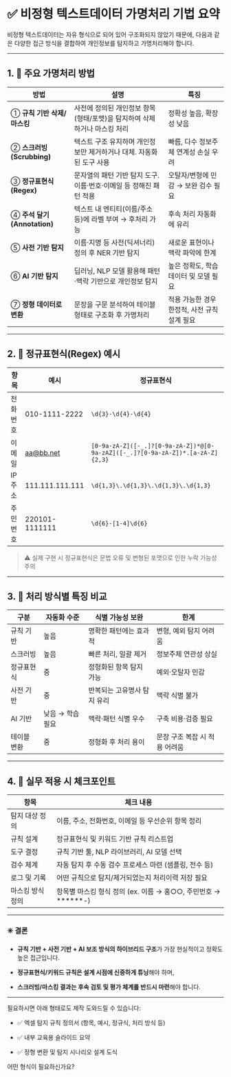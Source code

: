 
# ✅ 비정형 텍스트데이터 가명처리 기법 요약

비정형 텍스트데이터는 자유 형식으로 되어 있어 구조화되지 않았기 때문에, 다음과 같은 다양한 접근 방식을 결합하여 개인정보를 탐지하고 가명처리해야 합니다.

---

## 1. 📌 주요 가명처리 방법

| 방법                      | 설명                                        | 특징                         |
| ----------------------- | ----------------------------------------- | -------------------------- |
| ① **규칙 기반 삭제/마스킹**      | 사전에 정의된 개인정보 항목(형태/포맷)을 탐지하여 삭제하거나 마스킹 처리 | 정확성 높음, 확장성 낮음             |
| ② **스크러빙(Scrubbing)**   | 텍스트 구조 유지하며 개인정보만 제거하거나 대체. 자동화된 도구 사용    | 빠름, 다수 정보주체 연계성 손실 우려      |
| ③ **정규표현식(Regex)**      | 문자열의 패턴 기반 탐지 도구. 이름·번호·이메일 등 정해진 패턴 적용   | 오탈자/변형에 민감 → 보완 검수 필요      |
| ④ **주석 달기(Annotation)** | 텍스트 내 엔티티(이름/주소 등)에 라벨 부여 → 후처리 가능        | 후속 처리 자동화에 유리              |
| ⑤ **사전 기반 탐지**          | 이름·지명 등 사전(딕셔너리) 정의 후 NER 기반 탐지           | 새로운 표현이나 맥락 파악에 한계         |
| ⑥ **AI 기반 탐지**          | 딥러닝, NLP 모델 활용해 패턴·맥락 기반으로 개인정보 탐지        | 높은 정확도, 학습 데이터 및 모델 필요     |
| ⑦ **정형 데이터로 변환**        | 문장을 구문 분석하여 테이블 형태로 구조화 후 가명처리            | 적용 가능한 경우 한정적, 사전 규칙 설계 필요 |

---

## 2. 📌 정규표현식(Regex) 예시

| 항목   | 예시                            | 정규표현식                                                                          |
| ---- | ----------------------------- | ------------------------------------------------------------------------------ |
| 전화번호 | 010-1111-2222                 | `\d{3}-\d{4}-\d{4}`                                                            |
| 이메일  | [aa@bb.net](mailto:aa@bb.net) | `[0-9a-zA-Z]([-_.]?[0-9a-zA-Z])*@[0-9a-zAZ]([-_.]?[0-9a-zA-Z])*.[a-zA-Z]{2,3}` |
| IP주소 | 111.111.111.111               | `\d{1,3}\.\d{1,3}\.\d{1,3}\.\d{1,3}`                                           |
| 주민번호 | 220101-1111111                | `\d{6}-[1-4]\d{6}`                                                             |

> ⚠️ 실제 구현 시 정규표현식은 문법 오류 및 변형된 포맷으로 인한 누락 가능성 주의

---

## 3. 📌 처리 방식별 특징 비교

|구분|자동화 수준|식별 가능성 보완|한계|
|---|---|---|---|
|규칙 기반|높음|명확한 패턴에는 효과적|변형, 예외 탐지 어려움|
|스크러빙|높음|빠른 처리, 일괄 제거|정보주체 연관성 상실|
|정규표현식|중|정형화된 항목 탐지 가능|예외·오탈자 민감|
|사전 기반|중|반복되는 고유명사 탐지 유리|맥락 식별 불가|
|AI 기반|낮음 → 학습 필요|맥락·패턴 식별 우수|구축 비용·검증 필요|
|테이블 변환|중|정형화 후 처리 용이|문장 구조 복잡 시 적용 어려움|

---

## 4. 📌 실무 적용 시 체크포인트

|항목|체크 내용|
|---|---|
|탐지 대상 정의|이름, 주소, 전화번호, 이메일 등 우선순위 항목 정리|
|규칙 설계|정규표현식 및 키워드 기반 규칙 리스트업|
|도구 결정|규칙 기반 툴, NLP 라이브러리, AI 모델 선택|
|검수 체계|자동 탐지 후 수동 검수 프로세스 마련 (샘플링, 전수 등)|
|로그 및 기록|어떤 규칙으로 탐지/제거되었는지 처리이력 저장 필요|
|마스킹 방식 정의|항목별 마스킹 형식 정의 (ex. 이름 → 홍○○, 주민번호 → ******_-_)|

---

### ✳️ 결론

- **규칙 기반 + 사전 기반 + AI 보조 방식의 하이브리드 구조**가 가장 현실적이고 정확도 높은 접근입니다.
    
- **정규표현식/키워드 규칙은 설계 시점에 신중하게 튜닝**해야 하며,
    
- **스크러빙/마스킹 결과는 후속 검토 및 평가 체계를 반드시 마련**해야 합니다.
    

---

필요하시면 아래 형태로도 제작 도와드릴 수 있습니다:

- ✅ 엑셀 탐지 규칙 정의서 (항목, 예시, 정규식, 처리 방식 등)
    
- ✅ 내부 교육용 슬라이드 요약
    
- ✅ 정형 변환 및 탐지 시나리오 설계 도식
    

어떤 형식이 필요하신가요?
